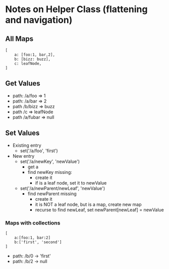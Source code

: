 # Notes on Helper Class (flattening and navigation)

## All Maps
```
[
    a: [foo:1, bar,2],
    b: [bizz: buzz],
    c: leafNode,
]
```
## Get Values
- path: /a/foo => 1
- path: /a/bar => 2
- path /b/bizz => buzz
- path /c  => leafNode
- path /a/fubar => null

## Set Values
- Existing entry
  - set('/a/foo', 'first')
- New entry
  - set('/a/newKey', 'newValue')
    - get a
    - find newKey missing: 
      - create it
      - if is a leaf node, set it to newValue
  - set('/a/newParent/newLeaf', 'newValue')
    - find newParent missing
      - create it
      - it is NOT a leaf node, but is a map, create new map
      - recurse to find newLeaf, set newParent[newLeaf] = newValue


### Maps with collections
```
[
    a:[foo:1, bar:2]
    b:['first', 'second']
]
```
- path: /b/0 -> 'first'
- path: /b/2 -> null

